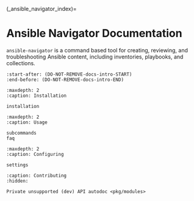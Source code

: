 (_ansible_navigator_index)=
# Ansible Navigator Documentation

`ansible-navigator` is a command based tool for creating, reviewing, and troubleshooting Ansible content, including inventories, playbooks, and collections.

```{include} ../README.md
:start-after: (DO-NOT-REMOVE-docs-intro-START)
:end-before: (DO-NOT-REMOVE-docs-intro-END)
```

```{toctree}
:maxdepth: 2
:caption: Installation

installation
```

```{toctree}
:maxdepth: 2
:caption: Usage

subcommands
faq
```

```{toctree}
:maxdepth: 2
:caption: Configuring

settings
```

```{toctree}
:caption: Contributing
:hidden:

Private unsupported (dev) API autodoc <pkg/modules>
```
